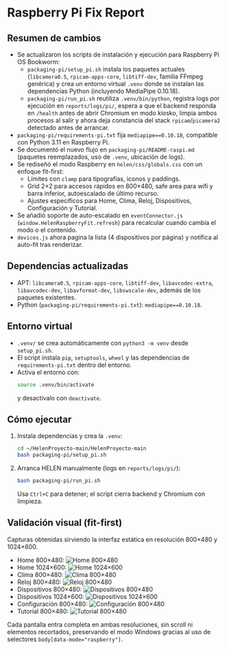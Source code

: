# Raspberry Pi Fix Report

## Resumen de cambios
- Se actualizaron los scripts de instalación y ejecución para Raspberry Pi OS Bookworm:
  - `packaging-pi/setup_pi.sh` instala los paquetes actuales (`libcamera0.5`, `rpicam-apps-core`, `libtiff-dev`, familia FFmpeg genérica) y crea un entorno virtual `.venv` donde se instalan las dependencias Python (incluyendo MediaPipe 0.10.18).
  - `packaging-pi/run_pi.sh` reutiliza `.venv/bin/python`, registra logs por ejecución en `reports/logs/pi/`, espera a que el backend responda en `/health` antes de abrir Chromium en modo kiosko, limpia ambos procesos al salir y ahora deja constancia del stack `rpicam`/`picamera2` detectado antes de arrancar.
- `packaging-pi/requirements-pi.txt` fija `mediapipe==0.10.18`, compatible con Python 3.11 en Raspberry Pi.
- Se documentó el nuevo flujo en `packaging-pi/README-raspi.md` (paquetes reemplazados, uso de `.venv`, ubicación de logs).
- Se rediseñó el modo Raspberry en `helen/css/globals.css` con un enfoque fit-first:
  - Límites con `clamp` para tipografías, iconos y paddings.
  - Grid 2×2 para accesos rápidos en 800×480, safe area para wifi y barra inferior, autoescalado de último recurso.
  - Ajustes específicos para Home, Clima, Reloj, Dispositivos, Configuración y Tutorial.
- Se añadió soporte de auto-escalado en `eventConnector.js` (`window.HelenRaspberryFit.refresh`) para recalcular cuando cambia el modo o el contenido.
- `devices.js` ahora pagina la lista (4 dispositivos por página) y notifica al auto-fit tras renderizar.

## Dependencias actualizadas
- APT: `libcamera0.5`, `rpicam-apps-core`, `libtiff-dev`, `libavcodec-extra`, `libavcodec-dev`, `libavformat-dev`, `libswscale-dev`, además de los paquetes existentes.
- Python (`packaging-pi/requirements-pi.txt`): `mediapipe==0.10.18`.

## Entorno virtual
- `.venv/` se crea automáticamente con `python3 -m venv` desde `setup_pi.sh`.
- El script instala `pip`, `setuptools`, `wheel` y las dependencias de `requirements-pi.txt` dentro del entorno.
- Activa el entorno con:
  ```bash
  source .venv/bin/activate
  ```
  y desactívalo con `deactivate`.

## Cómo ejecutar
1. Instala dependencias y crea la `.venv`:
   ```bash
   cd ~/HelenProyecto-main/HelenProyecto-main
   bash packaging-pi/setup_pi.sh
   ```
2. Arranca HELEN manualmente (logs en `reports/logs/pi/`):
   ```bash
   bash packaging-pi/run_pi.sh
   ```
   Usa `Ctrl+C` para detener; el script cierra backend y Chromium con limpieza.

## Validación visual (fit-first)
Capturas obtenidas sirviendo la interfaz estática en resolución 800×480 y 1024×600.

- Home 800×480: ![Home 800×480](browser:/invocations/salrkxgg/artifacts/artifacts/raspberry-home-800x480.png)
- Home 1024×600: ![Home 1024×600](browser:/invocations/smorikyo/artifacts/artifacts/raspberry-home-1024x600.png)
- Clima 800×480: ![Clima 800×480](browser:/invocations/twhnswgo/artifacts/artifacts/raspberry-weather-800x480.png)
- Reloj 800×480: ![Reloj 800×480](browser:/invocations/oxozbcmz/artifacts/artifacts/raspberry-clock-800x480.png)
- Dispositivos 800×480: ![Dispositivos 800×480](browser:/invocations/nofcoejg/artifacts/artifacts/raspberry-devices-800x480.png)
- Dispositivos 1024×600: ![Dispositivos 1024×600](browser:/invocations/tbbyylti/artifacts/artifacts/raspberry-devices-1024x600.png)
- Configuración 800×480: ![Configuración 800×480](browser:/invocations/neroqusf/artifacts/artifacts/raspberry-settings-800x480.png)
- Tutorial 800×480: ![Tutorial 800×480](browser:/invocations/yxqpzulg/artifacts/artifacts/raspberry-tutorial-800x480.png)

Cada pantalla entra completa en ambas resoluciones, sin scroll ni elementos recortados, preservando el modo Windows gracias al uso de selectores `body[data-mode="raspberry"]`.
